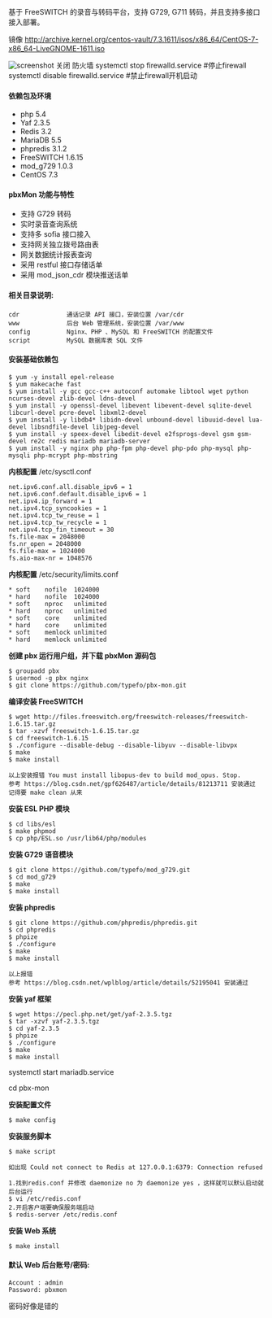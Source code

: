 基于 FreeSWITCH 的录音与转码平台，支持 G729, G711 转码，并且支持多接口接入部署。

镜像 http://archive.kernel.org/centos-vault/7.3.1611/isos/x86_64/CentOS-7-x86_64-LiveGNOME-1611.iso

![screenshot](./script/screenshot.png)
关闭 防火墙
systemctl stop firewalld.service            #停止firewall
systemctl disable firewalld.service        #禁止firewall开机启动

#### 依赖包及环境

- php 5.4
- Yaf 2.3.5
- Redis 3.2
- MariaDB 5.5
- phpredis 3.1.2
- FreeSWITCH 1.6.15
- mod_g729 1.0.3
- CentOS 7.3

#### pbxMon 功能与特性

- 支持 G729 转码
- 实时录音查询系统
- 支持多 sofia 接口接入
- 支持网关独立拨号路由表
- 网关数据统计报表查询
- 采用 restful 接口存储话单
- 采用 mod_json_cdr 模块推送话单

#### 相关目录说明:

    cdr             通话记录 API 接口，安装位置 /var/cdr
    www             后台 Web 管理系统，安装位置 /var/www
    config          Nginx、PHP 、MySQL 和 FreeSWITCH 的配置文件
    script          MySQL 数据库表 SQL 文件

#### 安装基础依赖包

    $ yum -y install epel-release
    $ yum makecache fast
    $ yum install -y gcc gcc-c++ autoconf automake libtool wget python ncurses-devel zlib-devel ldns-devel
    $ yum install -y openssl-devel libevent libevent-devel sqlite-devel libcurl-devel pcre-devel libxml2-devel
    $ yum install -y libdb4* libidn-devel unbound-devel libuuid-devel lua-devel libsndfile-devel libjpeg-devel
    $ yum install -y speex-devel libedit-devel e2fsprogs-devel gsm gsm-devel re2c redis mariadb mariadb-server
    $ yum install -y nginx php php-fpm php-devel php-pdo php-mysql php-mysqli php-mcrypt php-mbstring 

**内核配置** /etc/sysctl.conf

    net.ipv6.conf.all.disable_ipv6 = 1
    net.ipv6.conf.default.disable_ipv6 = 1
    net.ipv4.ip_forward = 1
    net.ipv4.tcp_syncookies = 1
    net.ipv4.tcp_tw_reuse = 1
    net.ipv4.tcp_tw_recycle = 1
    net.ipv4.tcp_fin_timeout = 30
    fs.file-max = 2048000
    fs.nr_open = 2048000
    fs.file-max = 1024000
    fs.aio-max-nr = 1048576

**内核配置** /etc/security/limits.conf

    * soft    nofile  1024000
    * hard    nofile  1024000
    * soft    nproc   unlimited
    * hard    nproc   unlimited
    * soft    core    unlimited
    * hard    core    unlimited
    * soft    memlock unlimited
    * hard    memlock unlimited

**创建 pbx 运行用户组，并下载 pbxMon 源码包**

    $ groupadd pbx
    $ usermod -g pbx nginx
    $ git clone https://github.com/typefo/pbx-mon.git

**编译安装 FreeSWITCH**

    $ wget http://files.freeswitch.org/freeswitch-releases/freeswitch-1.6.15.tar.gz
    $ tar -xzvf freeswitch-1.6.15.tar.gz
    $ cd freeswitch-1.6.15
    $ ./configure --disable-debug --disable-libyuv --disable-libvpx
    $ make
    $ make install
    
    以上安装报错 You must install libopus-dev to build mod_opus. Stop.
    参考 https://blog.csdn.net/gpf626487/article/details/81213711 安装通过 记得要 make clean 从来

**安装 ESL PHP 模块**

    $ cd libs/esl
    $ make phpmod
    $ cp php/ESL.so /usr/lib64/php/modules

**安装 G729 语音模块**

    $ git clone https://github.com/typefo/mod_g729.git
    $ cd mod_g729
    $ make
    $ make install

**安装 phpredis**



    $ git clone https://github.com/phpredis/phpredis.git
    $ cd phpredis
    $ phpize
    $ ./configure
    $ make
    $ make install
    
    以上报错 
    参考 https://blog.csdn.net/wplblog/article/details/52195041 安装通过 
    

**安装 yaf 框架**

    $ wget https://pecl.php.net/get/yaf-2.3.5.tgz
    $ tar -xzvf yaf-2.3.5.tgz
    $ cd yaf-2.3.5
    $ phpize
    $ ./configure
    $ make
    $ make install

 systemctl start mariadb.service

cd  pbx-mon

**安装配置文件**

    $ make config

**安装服务脚本**

    $ make script
    
    如出现 Could not connect to Redis at 127.0.0.1:6379: Connection refused
    
    1.找到redis.conf 并修改 daemonize no 为 daemonize yes ，这样就可以默认启动就后台运行
    $ vi /etc/redis.conf
    2.开启客户端要确保服务端启动
    $ redis-server /etc/redis.conf


**安装 Web 系统**

    $ make install

#### 默认 Web 后台账号/密码:

    Account : admin
    Password: pbxmon
密码好像是错的
